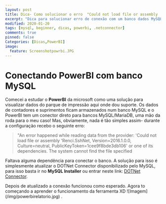 ```yaml
---
layout: post
title: Dica- Como solucionar o erro  "Could not load file or assembly 'Renci.SshNe'" no PowerBI.
excerpt: "Dica para solucionar erro de conexão com um banco dados MySQL ao PowerBI. "
modified: 2020-01-20
tags: [mysql, beginner, dicas, powerbi, .netconnector]
comments: true
pinned: false
Categories: [Dicas,PowerBI]
image:
  feature: Screenshotpowrbi.JPG
---
```

# Conectando PowerBI com banco MySQL 

Comecei a estudar o **PowerBI** da microsoft como uma solução para visualizar dados do parque de impressão aqui onde dou suporte. Os dados de contadores e suprimentos ficam armazenados num banco MySQL e o PowerBI tem um conector direto para bancos MySQL/MariaDB, uma mão da roda para o meu caso! Mas, obviamente, nada é tão simples assim- durante a configuração recebo o seguinte erro:

>"An error happened while reading data from the provider: 'Could not load file or assembly 'Renci.SshNet, Version=2016.1.0.0, Culture=neutral, PublicKeyToken=1cee9f8bde3db106' or one of its dependencies. The system cannot find the file specified

Faltava alguma dependência para conectar o banco. A solução para isso é simplesmente atualizar o DOTNet Connector disponibilizado pelo MySQL, para isso basta ir no **MySQL Installer** ou entrar neste link: [DOTNet Connector](https://dev.mysql.com/downloads/connector/net/).

Depois de atualizado a conexão funcionou como esperado. Agora to começando a aprender o funcionamento da ferramenta XD
![Imagem] (/img/powerbirelatorio.jpg)
.